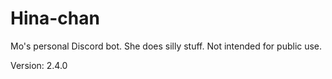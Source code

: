 # Hina-chan

Mo's personal Discord bot. She does silly stuff. Not intended for public use.

Version: 2.4.0
